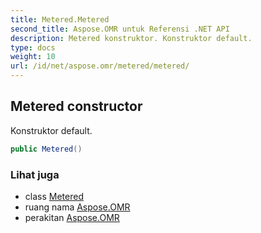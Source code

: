 ```yaml
---
title: Metered.Metered
second_title: Aspose.OMR untuk Referensi .NET API
description: Metered konstruktor. Konstruktor default.
type: docs
weight: 10
url: /id/net/aspose.omr/metered/metered/
---
```

## Metered constructor

Konstruktor default.

```csharp
public Metered()
```

### Lihat juga

* class [Metered](../)
* ruang nama [Aspose.OMR](../../metered/)
* perakitan [Aspose.OMR](../../../)


